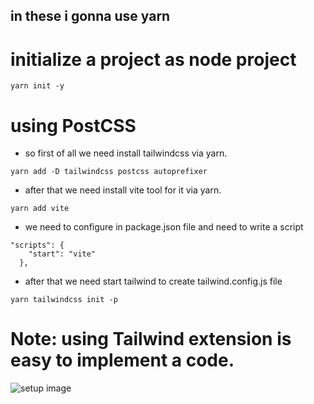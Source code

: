 ## in these i gonna use yarn
# initialize a project as node project 
```
yarn init -y
```

# using PostCSS

- so first of all we need install tailwindcss via yarn.

```
yarn add -D tailwindcss postcss autoprefixer
```

- after that we need install vite tool for it via yarn.

```
yarn add vite
```

- we need to configure in package.json file and need to write a script

```
"scripts": {
    "start": "vite"
  },
```

- after that we need start tailwind to create tailwind.config.js file
```
yarn tailwindcss init -p

``` 

# Note: using Tailwind extension is easy to implement a code.

![setup image]("https://drive.google.com/file/d/1b0O00R_TsU-LJXr4O1jpGQgFAyrAWNlR/view?usp=sharing")